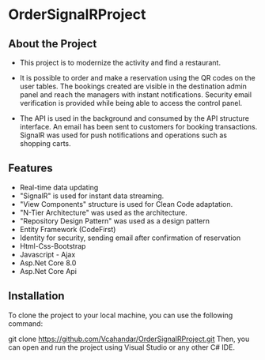 # OrderSignalRProject
## About the Project
- This project is to modernize the activity and find a restaurant.
* It is possible to order and make a reservation using the QR codes on the user tables. The bookings created are visible in the destination admin panel and reach the managers with instant notifications. Security email verification is provided while being able to access the control panel.
+ The API is used in the background and consumed by the API structure interface. An email has been sent to customers for booking transactions. SignalR was used for push notifications and operations such as shopping carts.
## Features
- Real-time data updating
- "SignalR" is used for instant data streaming.
- "View Components" structure is used for Clean Code adaptation.
- "N-Tier Architecture" was used as the architecture.
- "Repository Design Pattern" was used as a design pattern
- Entity Framework (CodeFirst)
- Identity for security, sending email after confirmation of reservation
- Html-Css-Bootstrap
- Javascript - Ajax
- Asp.Net Core 8.0
- Asp.Net Core Api

## Installation
To clone the project to your local machine, you can use the following command:

git clone https://github.com/Vcahandar/OrderSignalRProject.git Then, you can open and run the project using Visual Studio or any other C# IDE.
